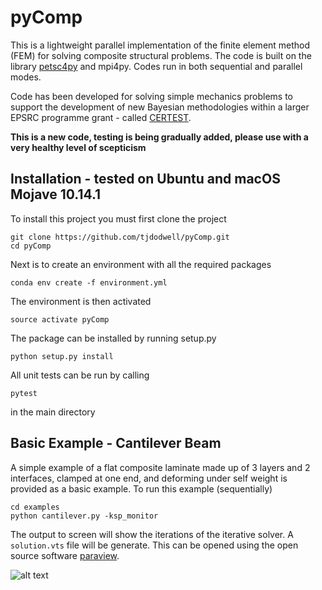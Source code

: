 # pyComp

This is a lightweight parallel implementation of the finite element method (FEM) for solving composite structural problems. The code is built on the library [petsc4py](https://bitbucket.org/petsc/petsc4py/src/master/) and mpi4py. Codes run in both sequential and parallel modes.

Code has been developed for solving simple mechanics problems to support the development of new Bayesian methodologies within a larger EPSRC programme grant - called [CERTEST](https://www.composites-certest.com).

**This is a new code, testing is being gradually added, please use with a very healthy level of scepticism**

## Installation - tested on Ubuntu and macOS Mojave 10.14.1

To install this project you must first clone the project

```
git clone https://github.com/tjdodwell/pyComp.git
cd pyComp
```

Next is to create an environment with all the required packages

```
conda env create -f environment.yml
```

The environment is then activated

```
source activate pyComp
```

The package can be installed by running setup.py

```
python setup.py install
```

All unit tests can be run by calling

```
pytest
```

in the main directory

## Basic Example - Cantilever Beam

A simple example of a flat composite laminate made up of 3 layers and 2 interfaces, clamped at one end, and deforming under self weight is provided as a basic example. To run this example (sequentially)

```
cd examples
python cantilever.py -ksp_monitor
```

The output to screen will show the iterations of the iterative solver. A `solution.vts` file will be generate. This can be opened using the open source software [paraview](https://www.paraview.org).

![alt text](https://github.com/tjdodwell/pyComp/docs/master/cantilever.png?raw=true)

